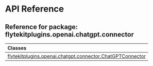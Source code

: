 # API Reference

## Reference for package: flytekitplugins.openai.chatgpt.connector

| Classes  |
| :------------- |
| [flytekitplugins.openai.chatgpt.connector.ChatGPTConnector](flytekitplugins_openai_chatgpt_connector_chatgptconnector) |

